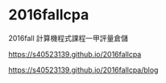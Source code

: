 # 2016fallcpa
2016fall 計算機程式課程一甲評量倉儲

https://s40523139.github.io/2016fallcpa

https://s40523139.github.io/2016fallcpa/blog

